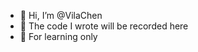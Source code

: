 - 👋 Hi, I’m @VilaChen
- 👀 The code I wrote will be recorded here
- 🌱 For learning only
<!-- - 💞️ I’m looking to collaborate on ...
- 📫 How to reach me ... -->

<!---
VilaChen/VilaChen is a ✨ special ✨ repository because its `README.md` (this file) appears on your GitHub profile.
You can click the Preview link to take a look at your changes.
--->
